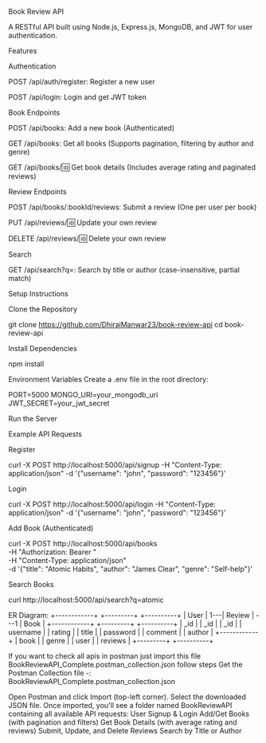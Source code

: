Book Review API

A RESTful API built using Node.js, Express.js, MongoDB, and JWT for user authentication.

Features

Authentication

POST /api/auth/register: Register a new user

POST /api/login: Login and get JWT token

Book Endpoints

POST /api/books: Add a new book (Authenticated)

GET /api/books: Get all books (Supports pagination, filtering by author and genre)

GET /api/books/:id: Get book details (Includes average rating and paginated reviews)

Review Endpoints

POST /api/books/:bookId/reviews: Submit a review (One per user per book)

PUT /api/reviews/:id: Update your own review

DELETE /api/reviews/:id: Delete your own review

Search

GET /api/search?q=: Search by title or author (case-insensitive, partial match)

Setup Instructions

Clone the Repository

git clone https://github.com/DhirajManwar23/book-review-api
cd book-review-api

Install Dependencies

npm install

Environment Variables
Create a .env file in the root directory:

PORT=5000
MONGO_URI=your_mongodb_uri
JWT_SECRET=your_jwt_secret

Run the Server

Example API Requests

Register

curl -X POST http://localhost:5000/api/signup -H "Content-Type: application/json" -d '{"username": "john", "password": "123456"}'

Login

curl -X POST http://localhost:5000/api/login -H "Content-Type: application/json" -d '{"username": "john", "password": "123456"}'

Add Book (Authenticated)

curl -X POST http://localhost:5000/api/books \
-H "Authorization: Bearer <token>" \
-H "Content-Type: application/json" \
-d '{"title": "Atomic Habits", "author": "James Clear", "genre": "Self-help"}'

Search Books

curl http://localhost:5000/api/search?q=atomic



ER Diagram:
+------------+     +---------+      +----------+
|   User     | 1---|  Review | ---1 |   Book   |
+------------+     +---------+      +----------+
| _id        |     | _id     |      | _id      |
| username   |     | rating  |      | title    |
| password   |     | comment |      | author   |
+------------+     | book    |      | genre    |
                   | user    |      | reviews  |
                   +---------+      +----------+




If you want to check all apis in postman just  import this file BookReviewAPI_Complete.postman_collection.json
follow steps
Get the Postman Collection file -: BookReviewAPI_Complete.postman_collection.json

Open Postman and click Import (top-left corner).
Select the downloaded JSON file.
Once imported, you'll see a folder named BookReviewAPI containing all available API requests:
User Signup & Login
Add/Get Books (with pagination and filters)
Get Book Details (with average rating and reviews)
Submit, Update, and Delete Reviews
Search by Title or Author
